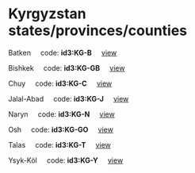 # Kyrgyzstan states/provinces/counties
Batken&nbsp;&nbsp;&nbsp;&nbsp;&nbsp;code: **id3:KG-B**&nbsp;&nbsp;&nbsp;&nbsp;&nbsp;[view](../export/geojson/medium/id3/kg/b.geojson)&nbsp;&nbsp;&nbsp;&nbsp;&nbsp;


Bishkek&nbsp;&nbsp;&nbsp;&nbsp;&nbsp;code: **id3:KG-GB**&nbsp;&nbsp;&nbsp;&nbsp;&nbsp;[view](../export/geojson/medium/id3/kg/gb.geojson)&nbsp;&nbsp;&nbsp;&nbsp;&nbsp;


Chuy&nbsp;&nbsp;&nbsp;&nbsp;&nbsp;code: **id3:KG-C**&nbsp;&nbsp;&nbsp;&nbsp;&nbsp;[view](../export/geojson/medium/id3/kg/c.geojson)&nbsp;&nbsp;&nbsp;&nbsp;&nbsp;


Jalal-Abad&nbsp;&nbsp;&nbsp;&nbsp;&nbsp;code: **id3:KG-J**&nbsp;&nbsp;&nbsp;&nbsp;&nbsp;[view](../export/geojson/medium/id3/kg/j.geojson)&nbsp;&nbsp;&nbsp;&nbsp;&nbsp;


Naryn&nbsp;&nbsp;&nbsp;&nbsp;&nbsp;code: **id3:KG-N**&nbsp;&nbsp;&nbsp;&nbsp;&nbsp;[view](../export/geojson/medium/id3/kg/n.geojson)&nbsp;&nbsp;&nbsp;&nbsp;&nbsp;


Osh&nbsp;&nbsp;&nbsp;&nbsp;&nbsp;code: **id3:KG-GO**&nbsp;&nbsp;&nbsp;&nbsp;&nbsp;[view](../export/geojson/medium/id3/kg/go.geojson)&nbsp;&nbsp;&nbsp;&nbsp;&nbsp;


Talas&nbsp;&nbsp;&nbsp;&nbsp;&nbsp;code: **id3:KG-T**&nbsp;&nbsp;&nbsp;&nbsp;&nbsp;[view](../export/geojson/medium/id3/kg/t.geojson)&nbsp;&nbsp;&nbsp;&nbsp;&nbsp;


Ysyk-Köl&nbsp;&nbsp;&nbsp;&nbsp;&nbsp;code: **id3:KG-Y**&nbsp;&nbsp;&nbsp;&nbsp;&nbsp;[view](../export/geojson/medium/id3/kg/y.geojson)&nbsp;&nbsp;&nbsp;&nbsp;&nbsp;

